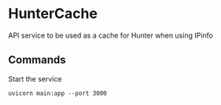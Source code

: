 # HunterCache
API service to be used as a cache for Hunter when using IPinfo

## Commands
Start the service
```
uvicorn main:app --port 3000
```